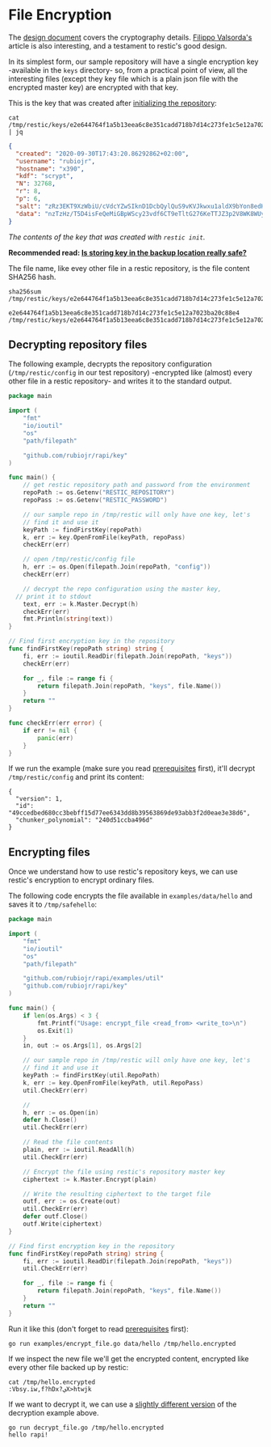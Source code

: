# File Encryption

The [design document](https://restic.readthedocs.io/en/latest/100_references.html#keys-encryption-and-mac) covers the cryptography details. [Filippo Valsorda's](https://blog.filippo.io/restic-cryptography/) article is also interesting, and a testament to restic's good design.

In its simplest form, our sample repository will have a single encryption key -available in the `keys` directory- so, from a practical point of view, all the interesting files (except they key file which is a plain json file with the encrypted master key) are encrypted with that key.

This is the key that was created after [initializing the repository](/docs/prerequisites.md#create-a-test-repository):

```
cat /tmp/restic/keys/e2e644764f1a5b13eea6c8e351cadd718b7d14c273fe1c5e12a7023ba20c88e4 | jq
```
```json
{
  "created": "2020-09-30T17:43:20.86292862+02:00",
  "username": "rubiojr",
  "hostname": "x390",
  "kdf": "scrypt",
  "N": 32768,
  "r": 8,
  "p": 6,
  "salt": "zRz3EKT9XzWbiU/cVdcYZwSIknD1DcbQylQuS9vKVJkwxu1aldX9bYon8edHQdCM10r+hrT1hPW0GxyyyR62zw==",
  "data": "nzTzHz/T5D4isFeQeMiGBpWScy23vdf6CT9eTltG276KeTTJZ3p2V8WK8WUyEPr0vTKWkOKWkh/X+JjLYVV2242Jo7ZZ/X5T3PVJ+5BdLGXrLrX21lEkq766fVVZg4IgeJt7jl3EL7fOvRZ+ef3w205JdOigWJjcoGDmtj/i2818ZZCWYOP4PHLUPlaLoDGoNgBvfNPwoU4InjSaisy3hQ=="
}
```
_The contents of the key that was created with `restic init`._

**Recommended read: [Is storing key in the backup location really safe?](https://forum.restic.net/t/is-storing-key-in-the-backup-location-really-safe/2021/2)**

The file name, like evey other file in a restic repository, is the file content SHA256 hash.

```
sha256sum /tmp/restic/keys/e2e644764f1a5b13eea6c8e351cadd718b7d14c273fe1c5e12a7023ba20c88e4

e2e644764f1a5b13eea6c8e351cadd718b7d14c273fe1c5e12a7023ba20c88e4 /tmp/restic/keys/e2e644764f1a5b13eea6c8e351cadd718b7d14c273fe1c5e12a7023ba20c88e4
```

## Decrypting repository files

The following example, decrypts the repository configuration (`/tmp/restic/config` in our test repository) -encrypted like (almost) every other file in a restic repository- and writes it to the standard output.

```go
package main

import (
	"fmt"
	"io/ioutil"
	"os"
	"path/filepath"

	"github.com/rubiojr/rapi/key"
)

func main() {
	// get restic repository path and password from the environment
	repoPath := os.Getenv("RESTIC_REPOSITORY")
	repoPass := os.Getenv("RESTIC_PASSWORD")

	// our sample repo in /tmp/restic will only have one key, let's
	// find it and use it
	keyPath := findFirstKey(repoPath)
	k, err := key.OpenFromFile(keyPath, repoPass)
	checkErr(err)

	// open /tmp/restic/config file
	h, err := os.Open(filepath.Join(repoPath, "config"))
	checkErr(err)

	// decrypt the repo configuration using the master key,
  // print it to stdout
	text, err := k.Master.Decrypt(h)
	checkErr(err)
	fmt.Println(string(text))
}

// Find first encryption key in the repository
func findFirstKey(repoPath string) string {
	fi, err := ioutil.ReadDir(filepath.Join(repoPath, "keys"))
	checkErr(err)

	for _, file := range fi {
		return filepath.Join(repoPath, "keys", file.Name())
	}
	return ""
}

func checkErr(err error) {
	if err != nil {
		panic(err)
	}
}
```

If we run the example (make sure you read [prerequisites](/docs/prerequisites.md) first), it'll decrypt `/tmp/restic/config` and print its content:

```
{
  "version": 1,
  "id": "49ccedbed680cc3bebff15d77ee6343dd8b39563869de93abb3f2d0eae3e38d6",
  "chunker_polynomial": "240d51ccba496d"
}
```

## Encrypting files

Once we understand how to use restic's repository keys, we can use restic's encryption to encrypt ordinary files.

The following code encrypts the file available in `examples/data/hello` and saves it to `/tmp/safehello`:

```go
package main

import (
	"fmt"
	"io/ioutil"
	"os"
	"path/filepath"

	"github.com/rubiojr/rapi/examples/util"
	"github.com/rubiojr/rapi/key"
)

func main() {
	if len(os.Args) < 3 {
		fmt.Printf("Usage: encrypt_file <read_from> <write_to>\n")
		os.Exit(1)
	}
	in, out := os.Args[1], os.Args[2]

	// our sample repo in /tmp/restic will only have one key, let's
	// find it and use it
	keyPath := findFirstKey(util.RepoPath)
	k, err := key.OpenFromFile(keyPath, util.RepoPass)
	util.CheckErr(err)

	//
	h, err := os.Open(in)
	defer h.Close()
	util.CheckErr(err)

	// Read the file contents
	plain, err := ioutil.ReadAll(h)
	util.CheckErr(err)

	// Encrypt the file using restic's repository master key
	ciphertext := k.Master.Encrypt(plain)

	// Write the resulting ciphertext to the target file
	outf, err := os.Create(out)
	util.CheckErr(err)
	defer outf.Close()
	outf.Write(ciphertext)
}

// Find first encryption key in the repository
func findFirstKey(repoPath string) string {
	fi, err := ioutil.ReadDir(filepath.Join(repoPath, "keys"))
	util.CheckErr(err)

	for _, file := range fi {
		return filepath.Join(repoPath, "keys", file.Name())
	}
	return ""
}
```

Run it like this (don't forget to read [prerequisites](/docs/prerequisites.md) first):

```
go run examples/encrypt_file.go data/hello /tmp/hello.encrypted
```

If we inspect the new file we'll get the encrypted content, encrypted like every other file backed up by restic:

```
cat /tmp/hello.encrypted
:Vbsy.iw,f?hDx?يX>htwjk
```

If we want to decrypt it, we can use a [slightly different version](/examples/decrypt_file.go) of the decryption example above.

```
go run decrypt_file.go /tmp/hello.encrypted
hello rapi!
```
